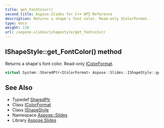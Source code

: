 ```yaml
---
title: get_FontColor()
second_title: Aspose.Slides for C++ API Reference
description: Returns a shape's font color. Read-only IColorFormat.
type: docs
weight: 118
url: /aspose.slides/ishapestyle/get_fontcolor/
---
```

## IShapeStyle::get_FontColor() method


Returns a shape's font color. Read-only [IColorFormat](../../icolorformat/).

```cpp
virtual System::SharedPtr<IColorFormat> Aspose::Slides::IShapeStyle::get_FontColor()=0
```

## See Also

* Typedef [SharedPtr](../../../system/sharedptr/)
* Class [IColorFormat](../../icolorformat/)
* Class [IShapeStyle](../)
* Namespace [Aspose::Slides](../../)
* Library [Aspose.Slides](../../../)
